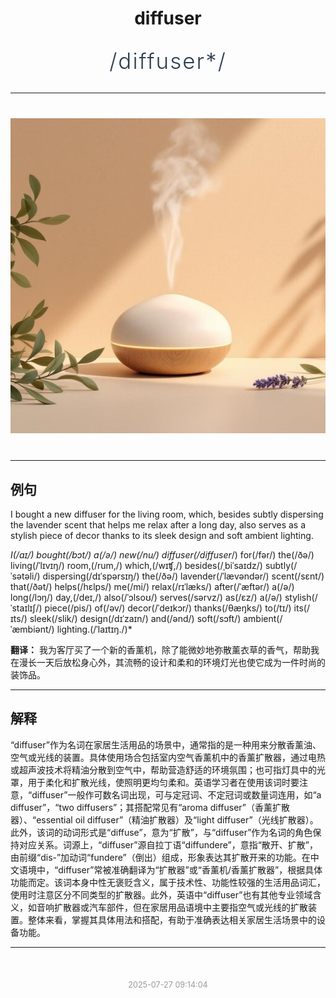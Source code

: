 <div align="center">

# diffuser

<div style="margin: 30px 0;">
<h1 style="font-size: 2.5em; font-weight: 300; letter-spacing: 2px; margin: 0; color: #2c3e50;">
/diffuser*/
</h1>
</div>

</div>

---

<div align="center" style="margin: 40px 0;">

![diffuser](images/diffuser.png)

</div>

---

## 例句

I bought a new diffuser for the living room, which, besides subtly dispersing the lavender scent that helps me relax after a long day, also serves as a stylish piece of decor thanks to its sleek design and soft ambient lighting.

*I(/aɪ/) bought(/bɔt/) a(/ə/) new(/nu/) diffuser(/diffuser*/) for(/fər/) the(/ðə/) living(/ˈlɪvɪŋ/) room,(/rum,/) which,(/wɪʧ,/) besides(/ˌbiˈsaɪdz/) subtly(/ˈsətəli/) dispersing(/dɪˈspərsɪŋ/) the(/ðə/) lavender(/ˈlævəndər/) scent(/sɛnt/) that(/ðət/) helps(/hɛlps/) me(/mi/) relax(/rɪˈlæks/) after(/ˈæftər/) a(/ə/) long(/lɔŋ/) day,(/deɪ,/) also(/ˈɔlsoʊ/) serves(/sərvz/) as(/ɛz/) a(/ə/) stylish(/ˈstaɪlɪʃ/) piece(/pis/) of(/əv/) decor(/ˈdeɪkɔr/) thanks(/θæŋks/) to(/tɪ/) its(/ɪts/) sleek(/slik/) design(/dɪˈzaɪn/) and(/ənd/) soft(/sɔft/) ambient(/ˈæmbiənt/) lighting.(/ˈlaɪtɪŋ./)*

**翻译：** 我为客厅买了一个新的香薰机，除了能微妙地弥散薰衣草的香气，帮助我在漫长一天后放松身心外，其流畅的设计和柔和的环境灯光也使它成为一件时尚的装饰品。

---

## 解释

“diffuser”作为名词在家居生活用品的场景中，通常指的是一种用来分散香薰油、空气或光线的装置。具体使用场合包括室内空气香薰机中的香薰扩散器，通过电热或超声波技术将精油分散到空气中，帮助营造舒适的环境氛围；也可指灯具中的光罩，用于柔化和扩散光线，使照明更均匀柔和。英语学习者在使用该词时要注意，“diffuser”一般作可数名词出现，可与定冠词、不定冠词或数量词连用，如“a diffuser”，“two diffusers”；其搭配常见有“aroma diffuser”（香薰扩散器）、“essential oil diffuser”（精油扩散器）及“light diffuser”（光线扩散器）。此外，该词的动词形式是“diffuse”，意为“扩散”，与“diffuser”作为名词的角色保持对应关系。词源上，“diffuser”源自拉丁语“diffundere”，意指“散开、扩散”，由前缀“dis-”加动词“fundere”（倒出）组成，形象表达其扩散开来的功能。在中文语境中，“diffuser”常被准确翻译为“扩散器”或“香薰机/香薰扩散器”，根据具体功能而定。该词本身中性无褒贬含义，属于技术性、功能性较强的生活用品词汇，使用时注意区分不同类型的扩散器。此外，英语中“diffuser”也有其他专业领域含义，如音响扩散器或汽车部件，但在家居用品语境中主要指空气或光线的扩散装置。整体来看，掌握其具体用法和搭配，有助于准确表达相关家居生活场景中的设备功能。


---

<div align="center" style="margin-top: 50px;">
<small style="color: #999; font-size: 0.9em;">2025-07-27 09:14:04</small>
</div>
